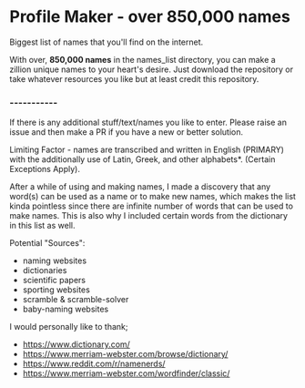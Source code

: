 # Profile Maker - over 850,000 names

Biggest list of names that you'll find on the internet. 

With over, **850,000 names** in the names_list directory, you can make a zillion unique names to your heart's desire.
Just download the repository or take whatever resources you like but at least credit this repository.

### -----------

If there is any additional stuff/text/names you like to enter. Please raise an issue and then make a PR if you have a new or better solution.

Limiting Factor - names are transcribed and written in English (PRIMARY) with the additionally use of Latin, Greek, and other alphabets*. (Certain Exceptions Apply).

After a while of using and making names, I made a discovery that any word(s) can be used as a name or to make new names, which makes the list kinda pointless since there are infinite number of words that can be used to make names. This is also why I included certain words from the dictionary in this list as well.

Potential "Sources":
- naming websites
- dictionaries
- scientific papers
- sporting websites
- scramble & scramble-solver
- baby-naming websites

I would personally like to thank;
- https://www.dictionary.com/
- https://www.merriam-webster.com/browse/dictionary/
- https://www.reddit.com/r/namenerds/
- https://www.merriam-webster.com/wordfinder/classic/
